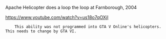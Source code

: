 

Apache Helicopter does a loop the loop at Farnborough, 2004 

https://www.youtube.com/watch?v=us18o7qOXjI


        This ability was not programmed into GTA V Online's helicopters. This needs to change by GTA VI. 
        
        
